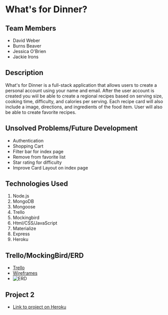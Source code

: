# What's for Dinner?

## Team Members
* David Weber
* Burns Beaver
* Jessica O'Brien
* Jackie Irons

## Description
What's for Dinner is a full-stack application  that allows users to create a personal account using your name and email. After the user account is created you wiil be able to create a regional recipes based on serving size, cooking time, difficulty, and calories per serving. Each recipe card will also include a image, directions, and ingredients of the food item. User will also be able to create favorite recipes.

## Unsolved Problems/Future Development
* Authentication
* Shopping Cart
* Filter bar for index page
* Remove from favorite list
* Star rating for difficulty
* Improve Card Layout on index page


## Technologies Used
1. Node.js    
2. MongoDB
3. Mongoose
4. Trello
5. Mockingbird
6. Html/CSS/JavaScript
7. Materialize
8. Express
9. Heroku



## Trello/MockingBird/ERD
* [Trello](https://trello.com/b/H5kf4m20/recipes-project-2)
* [Wireframes](https://gomockingbird.com/projects/ne6slte)
* ![ERD](http://i.imgur.com/KKKTLj0.jpg?1)


## Project 2
* [Link to project on Heroku](https://stark-bastion-57870.herokuapp.com/)
